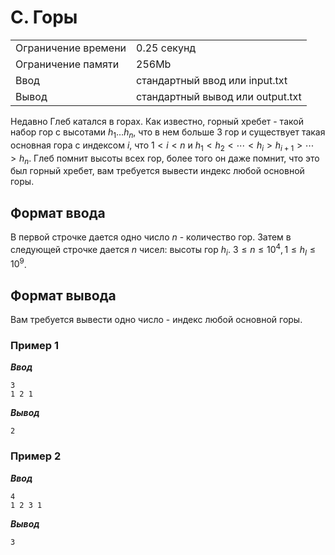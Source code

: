 # C. Горы

|                   |                                |
|-------------------|--------------------------------|
|Ограничение времени|0.25 секунд                     |
|Ограничение памяти |256Mb                           |
|Ввод               |стандартный ввод или input.txt  |
|Вывод              |стандартный вывод или output.txt|

Недавно Глеб катался в горах. Как известно, горный хребет - такой набор гор с высотами $h_{1}…h_{n}$, что в нем больше 3 гор и существует такая основная гора с индексом $i$, что $1<i<n$ и $h_{1}<h_{2}<⋯<h_{i}>h_{i+1}>⋯>h_{n}$. Глеб помнит высоты всех гор, более того он даже помнит, что это был горный хребет, вам требуется вывести индекс любой основной горы.

## Формат ввода

В первой строчке дается одно число $n$ - количество гор. Затем в следующей строчке дается $n$ чисел: высоты гор $h_{i}$. $3≤n≤10^{4},1≤h_{I}≤10^{9}$.

## Формат вывода

Вам требуется вывести одно число - индекс любой основной горы.

### Пример 1

***Ввод***

```text
3
1 2 1
```

***Вывод***

```text
2
```

### Пример 2

***Ввод***

```text
4
1 2 3 1
```

***Вывод***

```text
3
```
